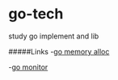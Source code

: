 # go-tech
study go implement and lib

#####Links
-[go memory alloc](memory-alloc/talk.md)

-[go monitor](gomonitor/talk.md)

